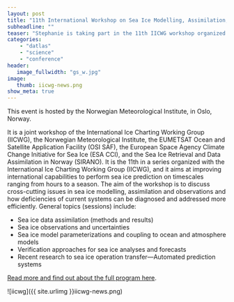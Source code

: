 ```yaml
---
layout: post
title: "11th International Workshop on Sea Ice Modelling, Assimilation, Observations, Predictions and Verification"
subheadline: ""
teaser: "Stephanie is taking part in the 11th IICWG workshop organized in Oslo (March 21-23)"
categories:
    - "datlas"
    - "science"
    - "conference"
header:
   image_fullwidth: "gs_w.jpg"
image:
   thumb: iicwg-news.png
show_meta: true
---
```

This event is  hosted by the Norwegian Meteorological Institute, in Oslo, Norway.

It is a  joint workshop of the International Ice Charting Working Group (IICWG), the Norwegian Meteorological Institute, the EUMETSAT Ocean and Satellite Application Facility (OSI SAF), the European Space Agency Climate Change Initiative for Sea Ice (ESA CCI), and the Sea Ice Retrieval and Data Assimilation in Norway (SIRANO).
It is the 11th in a series organized with the International Ice Charting Working Group (IICWG), and it aims at improving international capabilities to perform sea ice prediction on timescales ranging from hours to a season. The aim of the workshop is to discuss cross-cutting issues in sea ice modelling, assimilation and observations and how deficiencies of current systems can be diagnosed and addressed more efficiently. 
General topics (sessions) include: 
* Sea ice data assimilation (methods and results) 
* Sea ice observations and uncertainties 
* Sea ice model parameterizations and coupling to ocean and atmosphere models 
* Verification approaches for sea ice analyses and forecasts
* Recent research to sea ice operation transfer—Automated prediction systems

[Read more and find out about the full program here](https://iicwg-da-11.met.no/programme).

![iicwg]({{ site.urlimg }}iicwg-news.png)
